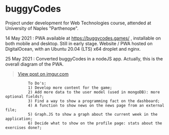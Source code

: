 # buggyCodes
Project under development for Web Technologies course, attended at University of Naples "Parthenope".

14 May 2021 : PWA available at https://buggycodes.games/ , installable on both mobile and desktop. Still in early stage.
              Website / PWA hosted on DigitalOcean, with an Ubuntu 20.04 (LTS) x64 droplet and nginx.

25 May 2021 : Converted buggyCodes in a nodeJS app.
              Actually, this is the overall diagram of the PWA.
              <blockquote class="imgur-embed-pub" lang="en" data-id="zffETFE"><a href="https://imgur.com/zffETFE">View post on imgur.com</a></blockquote>
              
              To Do's:
              1) Develop more content for the game;
              2) Add more data to the user model (used in mongoDB): more optional fields?;
              3) Find a way to show a programming fact on the dashboard;
              4) A function to show news on the news page from an external file;
              5) Graph.JS to show a graph about the current week in the application;
              6) Decide what to show on the profile page: stats about the exercises done?;
              
